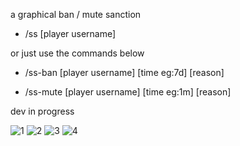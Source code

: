 a graphical ban / mute sanction

- /ss [player username]

or just use the commands below

- /ss-ban [player username] [time eg:7d] [reason]

- /ss-mute [player username] [time eg:1m] [reason]

dev in progress

![1](https://github.com/DarKay667/SS/assets/127670320/5d18f611-6e11-4491-8ca9-f8b57a6c6452)
![2](https://github.com/DarKay667/SS/assets/127670320/473f3843-f43e-4e18-bb44-aa539d4e6f0b)
![3](https://github.com/DarKay667/SS/assets/127670320/fd8e5ed9-8372-4213-92c1-dcfdbf3ee266)
![4](https://github.com/DarKay667/SS/assets/127670320/dae78f08-2dcf-4468-bc66-cbdc4cdf5f8f)
